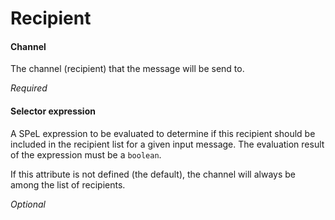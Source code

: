 # Recipient
#### Channel
The channel (recipient) that the message will be send to.

<i>Required</i>

#### Selector expression
A SPeL expression to be evaluated to determine if this recipient should be included in the recipient list for a given input message. The evaluation result of the expression must be a <code>boolean</code>.

If this attribute is not defined (the default), the channel will always be among the list of recipients.

<i>Optional</i>

